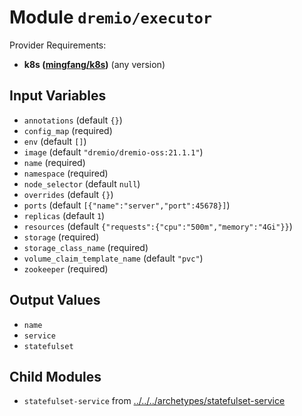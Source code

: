 
# Module `dremio/executor`

Provider Requirements:
* **k8s ([mingfang/k8s](https://registry.terraform.io/providers/mingfang/k8s/latest))** (any version)

## Input Variables
* `annotations` (default `{}`)
* `config_map` (required)
* `env` (default `[]`)
* `image` (default `"dremio/dremio-oss:21.1.1"`)
* `name` (required)
* `namespace` (required)
* `node_selector` (default `null`)
* `overrides` (default `{}`)
* `ports` (default `[{"name":"server","port":45678}]`)
* `replicas` (default `1`)
* `resources` (default `{"requests":{"cpu":"500m","memory":"4Gi"}}`)
* `storage` (required)
* `storage_class_name` (required)
* `volume_claim_template_name` (default `"pvc"`)
* `zookeeper` (required)

## Output Values
* `name`
* `service`
* `statefulset`

## Child Modules
* `statefulset-service` from [../../../archetypes/statefulset-service](../../../archetypes/statefulset-service)

